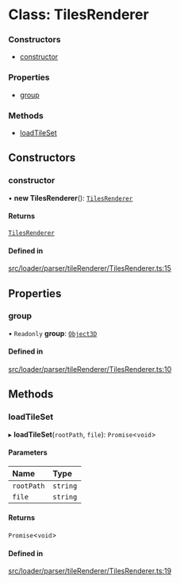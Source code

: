 # Class: TilesRenderer

### Constructors

- [constructor](TilesRenderer.md#constructor)

### Properties

- [group](TilesRenderer.md#group)

### Methods

- [loadTileSet](TilesRenderer.md#loadtileset)

## Constructors

### constructor

• **new TilesRenderer**(): [`TilesRenderer`](TilesRenderer.md)

#### Returns

[`TilesRenderer`](TilesRenderer.md)

#### Defined in

[src/loader/parser/tileRenderer/TilesRenderer.ts:15](https://github.com/Orillusion/orillusion/blob/main/src/loader/parser/tileRenderer/TilesRenderer.ts#L15)

## Properties

### group

• `Readonly` **group**: [`Object3D`](Object3D.md)

#### Defined in

[src/loader/parser/tileRenderer/TilesRenderer.ts:10](https://github.com/Orillusion/orillusion/blob/main/src/loader/parser/tileRenderer/TilesRenderer.ts#L10)

## Methods

### loadTileSet

▸ **loadTileSet**(`rootPath`, `file`): `Promise`\<`void`\>

#### Parameters

| Name | Type |
| :------ | :------ |
| `rootPath` | `string` |
| `file` | `string` |

#### Returns

`Promise`\<`void`\>

#### Defined in

[src/loader/parser/tileRenderer/TilesRenderer.ts:19](https://github.com/Orillusion/orillusion/blob/main/src/loader/parser/tileRenderer/TilesRenderer.ts#L19)

